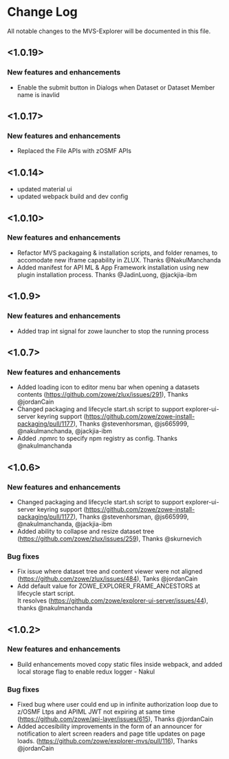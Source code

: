 # Change Log
All notable changes to the MVS-Explorer will be documented in this file.

## <1.0.19>

### New features and enhancements
- Enable the submit button in Dialogs when Dataset or Dataset Member name is inavlid

## <1.0.17>

### New features and enhancements
- Replaced the File APIs with zOSMF APIs

## <1.0.14>
- updated material ui
- updated webpack build and dev config

## <1.0.10>

### New features and enhancements
- Refactor MVS packagaing & installation scripts, and folder renames, to accomodate new iframe capability in ZLUX. Thanks @NakulManchanda
- Added manifest for API ML & App Framework installation using new plugin installation process. Thanks @JadinLuong, @jackjia-ibm

## <1.0.9>

### New features and enhancements

- Added trap int signal for zowe launcher to stop the running process

## <1.0.7>

### New features and enhancements

- Added loading icon to editor menu bar when opening a datasets contents (https://github.com/zowe/zlux/issues/291), Thanks @jordanCain
- Changed packaging and lifecycle start.sh script to support explorer-ui-server keyring support (https://github.com/zowe/zowe-install-packaging/pull/1177), Thanks @stevenhorsman, @js665999, @nakulmanchanda, @jackjia-ibm
- Added .npmrc to specify npm registry as config. Thanks @nakulmanchanda 

## <1.0.6>

### New features and enhancements

- Changed packaging and lifecycle start.sh script to support explorer-ui-server keyring support (https://github.com/zowe/zowe-install-packaging/pull/1177), Thanks @stevenhorsman, @js665999, @nakulmanchanda, @jackjia-ibm
- Added ability to collapse and resize dataset tree (https://github.com/zowe/zlux/issues/259), Thanks @skurnevich

### Bug fixes

- Fix issue where dataset tree and content viewer were not aligned (https://github.com/zowe/zlux/issues/484), Tanks @jordanCain
- Add default value for ZOWE_EXPLORER_FRAME_ANCESTORS at lifecycle start script.           
  It resolves (https://github.com/zowe/explorer-ui-server/issues/44), thanks @nakulmanchanda

## <1.0.2>

### New features and enhancements
<!--- - Format: Added support for <xx>. (Issue/PR number) [Doc link if any] [Thanks @contributor] --->
- Build enhancements moved copy static files inside webpack, and added local storage flag to enable redux logger - Nakul

### Bug fixes
<!--- - Format: Fixed <xx>. (Issue/PR number) [Doc link if any] [Thanks @contributor] --->
- Fixed bug where user could end up in infinite authorization loop due to z/OSMF Ltps and APIML JWT not expiring at same time (https://github.com/zowe/api-layer/issues/615), Thanks @jordanCain
- Added accesibility improvements in the form of an announcer for notification to alert screen readers and
page title updates on page loads. (https://github.com/zowe/explorer-mvs/pull/116), Thanks @jordanCain
